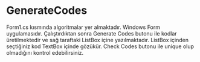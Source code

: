 # GenerateCodes
Form1.cs kısmında algoritmalar yer almaktadır. Windows Form uygulamasıdır.
Çalıştırdıktan sonra Generate Codes butonu ile kodlar üretilmektedir ve sağ taraftaki ListBox içine yazılmaktadır.
ListBox içinden seçtiğiniz kod TextBox içinde gözükür.
Check Codes butonu ile unique olup olmadığını kontrol edebilirsiniz.
